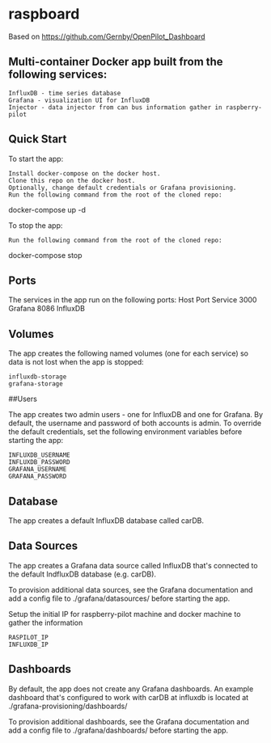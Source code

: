 # raspboard

Based on https://github.com/Gernby/OpenPilot_Dashboard

## Multi-container Docker app built from the following services:

    InfluxDB - time series database
    Grafana - visualization UI for InfluxDB
    Injector - data injector from can bus information gather in raspberry-pilot


## Quick Start

To start the app:

    Install docker-compose on the docker host.
    Clone this repo on the docker host.
    Optionally, change default credentials or Grafana provisioning.
    Run the following command from the root of the cloned repo:

docker-compose up -d

To stop the app:

    Run the following command from the root of the cloned repo:

docker-compose stop

## Ports

The services in the app run on the following ports:
Host Port 	Service
3000 	Grafana
8086 	InfluxDB


## Volumes

The app creates the following named volumes (one for each service) so data is not lost when the app is stopped:

    influxdb-storage
    grafana-storage

##Users

The app creates two admin users - one for InfluxDB and one for Grafana. By default, the username and password of both accounts is admin. To override the default credentials, set the following environment variables before starting the app:

    INFLUXDB_USERNAME
    INFLUXDB_PASSWORD
    GRAFANA_USERNAME
    GRAFANA_PASSWORD

## Database

The app creates a default InfluxDB database called carDB.

## Data Sources

The app creates a Grafana data source called InfluxDB that's connected to the default IndfluxDB database (e.g. carDB).

To provision additional data sources, see the Grafana documentation and add a config file to ./grafana/datasources/ before starting the app.

Setup the initial IP for raspberry-pilot machine and docker machine to gather the information

    RASPILOT_IP
    INFLUXDB_IP

## Dashboards

By default, the app does not create any Grafana dashboards. An example dashboard that's configured to work with carDB at influxdb is located at ./grafana-provisioning/dashboards/

To provision additional dashboards, see the Grafana documentation and add a config file to ./grafana/dashboards/ before starting the app.
